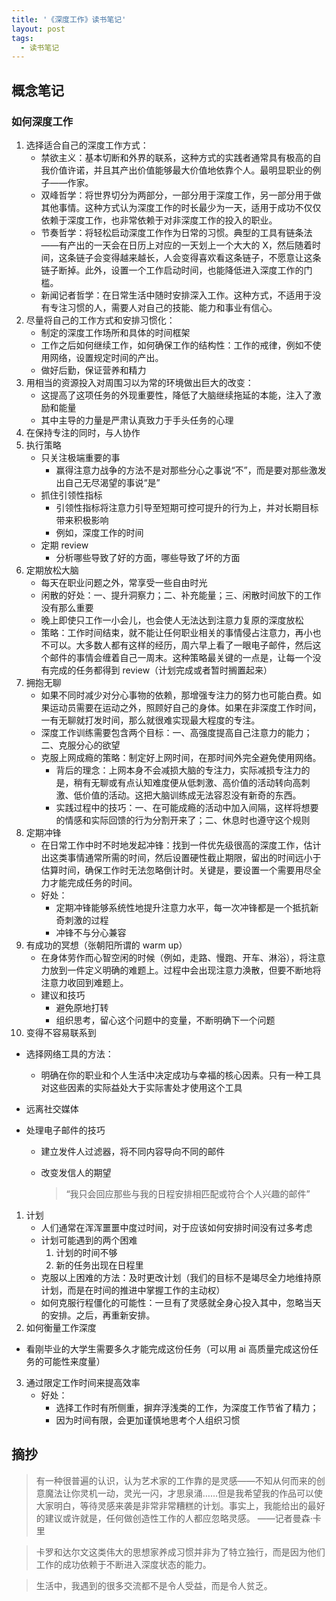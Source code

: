 ```yaml
---
title: '《深度工作》读书笔记'
layout: post
tags:
  - 读书笔记
---
```


## 概念笔记
### 如何深度工作
1. 选择适合自己的深度工作方式：
	- 禁欲主义：基本切断和外界的联系，这种方式的实践者通常具有极高的自我价值许诺，并且其产出价值能够最大价值地依靠个人。最明显职业的例子——作家。
	- 双峰哲学：将世界切分为两部分，一部分用于深度工作，另一部分用于做其他事情。这种方式认为深度工作的时长最少为一天，适用于成功不仅仅依赖于深度工作，也非常依赖于对非深度工作的投入的职业。
	- 节奏哲学：将轻松启动深度工作作为日常的习惯。典型的工具有链条法——有产出的一天会在日历上对应的一天划上一个大大的 X，然后随着时间，这条链子会变得越来越长，人会变得喜欢看这条链子，不愿意让这条链子断掉。此外，设置一个工作启动时间，也能降低进入深度工作的门槛。
	- 新闻记者哲学：在日常生活中随时安排深入工作。这种方式，不适用于没有专注习惯的人，需要人对自己的技能、能力和事业有信心。
2. 尽量将自己的工作方式和安排习惯化：
	- 制定的深度工作场所和具体的时间框架
	- 工作之后如何继续工作，如何确保工作的结构性：工作的戒律，例如不使用网络，设置规定时间的产出。
	- 做好后勤，保证营养和精力
3. 用相当的资源投入对周围习以为常的环境做出巨大的改变：
	- 这提高了这项任务的外现重要性，降低了大脑继续拖延的本能，注入了激励和能量
	- 其中主导的力量是严肃认真致力于手头任务的心理
4. 在保持专注的同时，与人协作
5. 执行策略
	* 只关注极端重要的事
		* 赢得注意力战争的方法不是对那些分心之事说“不”，而是要对那些激发出自己无尽渴望的事说“是”
	* 抓住引领性指标
		* 引领性指标将注意力引导至短期可控可提升的行为上，并对长期目标带来积极影响
		* 例如，深度工作的时间
	* 定期 review
		* 分析哪些导致了好的方面，哪些导致了坏的方面
6. 定期放松大脑 
	-  每天在职业问题之外，常享受一些自由时光
	- 闲散的好处：一、提升洞察力；二、补充能量；三、闲散时间放下的工作没有那么重要
	- 晚上即使只工作一小会儿，也会使人无法达到注意力复原的深度放松
	- 策略：工作时间结束，就不能让任何职业相关的事情侵占注意力，再小也不可以。大多数人都有这样的经历，周六早上看了一眼电子邮件，然后这个邮件的事情会缠着自己一周末。这种策略最关键的一点是，让每一个没有完成的任务都得到 review（计划完成或者暂时搁置起来）
7. 拥抱无聊
	- 如果不同时减少对分心事物的依赖，那增强专注力的努力也可能白费。如果运动员需要在运动之外，照顾好自己的身体。如果在非深度工作时间，一有无聊就打发时间，那么就很难实现最大程度的专注。
	- 深度工作训练需要包含两个目标：一、高强度提高自己注意力的能力；二、克服分心的欲望
	- 克服上网成瘾的策略：制定好上网时间，在那时间外完全避免使用网络。
		- 背后的理念：上网本身不会减损大脑的专注力，实际减损专注力的是，稍有无聊或有点认知难度便从低刺激、高价值的活动转向高刺激、低价值的活动。这把大脑训练成无法容忍没有新奇的东西。
		- 实践过程中的技巧：一、在可能成瘾的活动中加入间隔，这样将想要的情感和实际回馈的行为分割开来了；二、休息时也遵守这个规则
8. 定期冲锋
	- 在日常工作中时不时地发起冲锋：找到一件优先级很高的深度工作，估计出这类事情通常所需的时间，然后设置硬性截止期限，留出的时间远小于估算时间，确保工作时无法忽略倒计时。关键是，要设置一个需要用尽全力才能完成任务的时间。
	- 好处：
		- 定期冲锋能够系统性地提升注意力水平，每一次冲锋都是一个抵抗新奇刺激的过程
		- 冲锋不与分心兼容
9. 有成功的冥想（张朝阳所谓的 warm up）
	- 在身体劳作而心智空闲的时候（例如，走路、慢跑、开车、淋浴），将注意力放到一件定义明确的难题上。过程中会出现注意力涣散，但要不断地将注意力收回到难题上。
	- 建议和技巧
		- 避免原地打转
		- 组织思考，留心这个问题中的变量，不断明确下一个问题
10. 变得不容易联系到
  - 选择网络工具的方法：

    - 明确在你的职业和个人生活中决定成功与幸福的核心因素。只有一种工具对这些因素的实际益处大于实际害处才使用这个工具
  - 远离社交媒体
  - 处理电子邮件的技巧
    - 建立发件人过滤器，将不同内容导向不同的邮件
    - 改变发信人的期望

      > “我只会回应那些与我的日程安排相匹配或符合个人兴趣的邮件”
1. 计划
	- 人们通常在浑浑噩噩中度过时间，对于应该如何安排时间没有过多考虑
	- 计划可能遇到的两个困难
		1. 计划的时间不够
		2. 新的任务出现在日程里
	- 克服以上困难的方法：及时更改计划（我们的目标不是竭尽全力地维持原计划，而是在时间的推进中掌握工作的主动权）
	- 如何克服行程僵化的可能性：一旦有了灵感就全身心投入其中，忽略当天的安排。之后，再重新安排。
12. 如何衡量工作深度

   - 看刚毕业的大学生需要多久才能完成这份任务（可以用 ai 高质量完成这份任务的可能性来度量）
3. 通过限定工作时间来提高效率
	- 好处：
		- 选择工作时有所侧重，摒弃浮浅类的工作，为深度工作节省了精力；
		- 因为时间有限，会更加谨慎地思考个人组织习惯
		
## 摘抄

> 有一种很普遍的认识，认为艺术家的工作靠的是灵感——不知从何而来的创意魔法让你灵机一动，灵光一闪，才思泉涌……但是我希望我的作品可以使大家明白，等待灵感来袭是非常非常糟糕的计划。事实上，我能给出的最好的建议或许就是，任何做创造性工作的人都应忽略灵感。
> ——记者曼森·卡里

> 卡罗和达尔文这类伟大的思想家养成习惯并非为了特立独行，而是因为他们工作的成功依赖于不断进入深度状态的能力。

> 生活中，我遇到的很多交流都不是令人受益，而是令人贫乏。